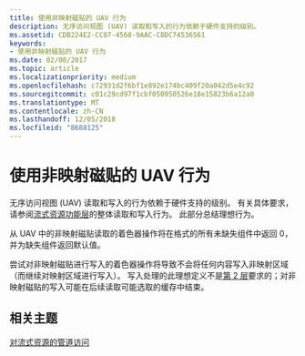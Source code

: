 ```yaml
---
title: 使用非映射磁贴的 UAV 行为
description: 无序访问视图 (UAV) 读取和写入的行为依赖于硬件支持的级别。
ms.assetid: CDB224E2-CC07-4568-9AAC-C8DC74536561
keywords:
- 使用非映射磁贴的 UAV 行为
ms.date: 02/08/2017
ms.topic: article
ms.localizationpriority: medium
ms.openlocfilehash: c72931d2f6bf1e892e174bc409f20a042d5e4c92
ms.sourcegitcommit: c01c29cd97f1cbf050950526e18e15823b6a12a0
ms.translationtype: MT
ms.contentlocale: zh-CN
ms.lasthandoff: 12/05/2018
ms.locfileid: "8688125"
---
```

# <a name="span-iddirect3dconceptsuavbehaviorwithnon-mappedtilesspanuav-behavior-with-non-mapped-tiles"></a><span id="direct3dconcepts.uav_behavior_with_non-mapped_tiles"></span>使用非映射磁贴的 UAV 行为


无序访问视图 (UAV) 读取和写入的行为依赖于硬件支持的级别。 有关具体要求，请参阅[流式资源功能层](streaming-resources-features-tiers.md)的整体读取和写入行为。 此部分总结理想行为。

从 UAV 中的非映射磁贴读取的着色器操作将在格式的所有未缺失组件中返回 0，并为缺失组件返回默认值。

尝试对非映射磁贴进行写入的着色器操作将导致不会将任何内容写入非映射区域（而继续对映射区域进行写入）。 写入处理的此理想定义不是[第 2 层](tier-2.md)要求的；对非映射磁贴的写入可能在后续读取可能选取的缓存中结束。

## <a name="span-idrelated-topicsspanrelated-topics"></a><span id="related-topics"></span>相关主题


[对流式资源的管道访问](pipeline-access-to-streaming-resources.md)

 

 




